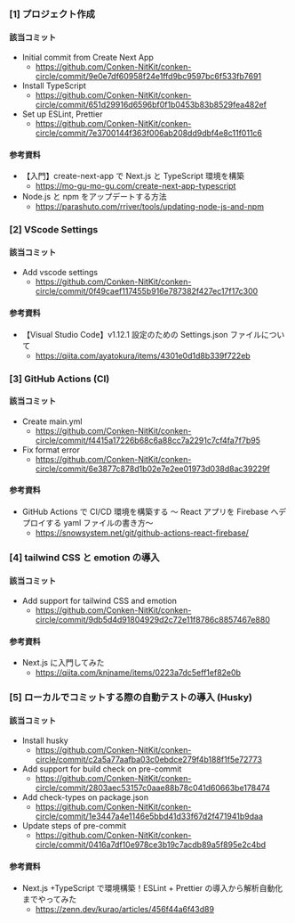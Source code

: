 ### [1] プロジェクト作成

#### 該当コミット

- Initial commit from Create Next App
  - https://github.com/Conken-NitKit/conken-circle/commit/9e0e7df60958f24e1ffd9bc9597bc6f533fb7691
- Install TypeScript
  - https://github.com/Conken-NitKit/conken-circle/commit/651d29916d6596bf0f1b0453b83b8529fea482ef
- Set up ESLint, Prettier
  - https://github.com/Conken-NitKit/conken-circle/commit/7e3700144f363f006ab208dd9dbf4e8c11f011c6

#### 参考資料

- 【入門】create-next-app で Next.js と TypeScript 環境を構築
  - https://mo-gu-mo-gu.com/create-next-app-typescript
- Node.js と npm をアップデートする方法
  - https://parashuto.com/rriver/tools/updating-node-js-and-npm

### [2] VScode Settings

#### 該当コミット

- Add vscode settings
  - https://github.com/Conken-NitKit/conken-circle/commit/0f49caef117455b916e787382f427ec17f17c300

#### 参考資料

- 【Visual Studio Code】v1.12.1 設定のための Settings.json ファイルについて
  - https://qiita.com/ayatokura/items/4301e0d1d8b339f722eb

### [3] GitHub Actions (CI)

#### 該当コミット

- Create main.yml
  - https://github.com/Conken-NitKit/conken-circle/commit/f4415a17226b68c6a88cc7a2291c7cf4fa7f7b95
- Fix format error
  - https://github.com/Conken-NitKit/conken-circle/commit/6e3877c878d1b02e7e2ee01973d038d8ac39229f

#### 参考資料

- GitHub Actions で CI/CD 環境を構築する ～ React アプリを Firebase へデプロイする yaml ファイルの書き方～
  - https://snowsystem.net/git/github-actions-react-firebase/

### [4] tailwind CSS と emotion の導入

#### 該当コミット

- Add support for tailwind CSS and emotion
  - https://github.com/Conken-NitKit/conken-circle/commit/9db5d4d91804929d2c72e11f8786c8857467e880

#### 参考資料

- Next.js に入門してみた
  - https://qiita.com/knjname/items/0223a7dc5eff1ef82e0b

### [5] ローカルでコミットする際の自動テストの導入 (Husky)

#### 該当コミット

- Install husky
  - https://github.com/Conken-NitKit/conken-circle/commit/c2a5a77aafba03c0ebdce279f4b188f1f5e72773
- Add support for build check on pre-commit
  - https://github.com/Conken-NitKit/conken-circle/commit/2803aec53157c0aae88b78c041d60663be178474
- Add check-types on package.json
  - https://github.com/Conken-NitKit/conken-circle/commit/1e3447a4e1146e5bbd41d33f67d2f471941b9daa
- Update steps of pre-commit
  - https://github.com/Conken-NitKit/conken-circle/commit/0416a7df10e978ce3b19c7acdb89a5f895e2c4bd

#### 参考資料

- Next.js +TypeScript で環境構築！ESLint + Prettier の導入から解析自動化までやってみた
  - https://zenn.dev/kurao/articles/456f44a6f43d89
